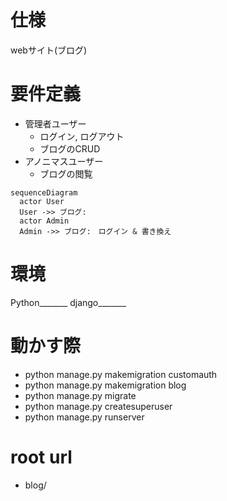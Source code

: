 # 仕様
webサイト(ブログ)

# 要件定義
* 管理者ユーザー
    * ログイン, ログアウト
    * ブログのCRUD
* アノニマスユーザー
    * ブログの閲覧

  
```mermaid
sequenceDiagram
  actor User
  User ->> ブログ: 
  actor Admin
  Admin ->> ブログ:　ログイン & 書き換え
```

# 環境
Python_______
django_______


# 動かす際
* python manage.py makemigration customauth
* python manage.py makemigration blog
* python manage.py migrate
* python manage.py createsuperuser
* python manage.py runserver

# root url
* blog/


